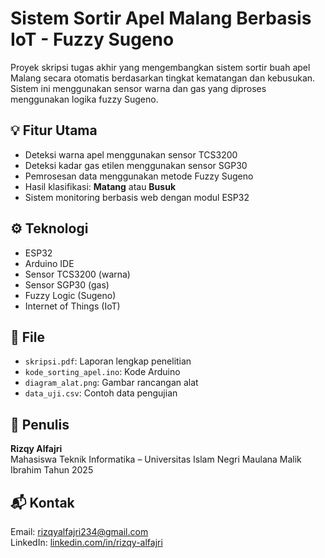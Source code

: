 # Sistem Sortir Apel Malang Berbasis IoT - Fuzzy Sugeno

Proyek skripsi tugas akhir yang mengembangkan sistem sortir buah apel Malang secara otomatis berdasarkan tingkat kematangan dan kebusukan. Sistem ini menggunakan sensor warna dan gas yang diproses menggunakan logika fuzzy Sugeno.

## 💡 Fitur Utama
- Deteksi warna apel menggunakan sensor TCS3200
- Deteksi kadar gas etilen menggunakan sensor SGP30
- Pemrosesan data menggunakan metode Fuzzy Sugeno
- Hasil klasifikasi: **Matang** atau **Busuk**
- Sistem monitoring berbasis web dengan modul ESP32

## ⚙️ Teknologi
- ESP32
- Arduino IDE
- Sensor TCS3200 (warna)
- Sensor SGP30 (gas)
- Fuzzy Logic (Sugeno)
- Internet of Things (IoT)

## 📂 File
- `skripsi.pdf`: Laporan lengkap penelitian
- `kode_sorting_apel.ino`: Kode Arduino
- `diagram_alat.png`: Gambar rancangan alat
- `data_uji.csv`: Contoh data pengujian

## 📌 Penulis
**Rizqy Alfajri**  
Mahasiswa Teknik Informatika – Universitas Islam Negri Maulana Malik Ibrahim
Tahun 2025

## 📬 Kontak
Email: rizqyalfajri234@gmail.com  
LinkedIn: [linkedin.com/in/rizqy-alfajri](https://www.linkedin.com/in/rizqy-alfajri)
